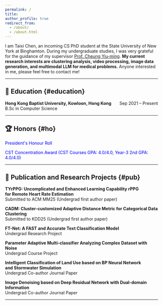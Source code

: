 ```yaml
---
permalink: /
title:
author_profile: true
redirect_from: 
  - /about/
  - /about.html
---
```

I am Taixi Chen, an incoming CS PhD student at the State University of New York at Binghamton. During my undergraduate studies, I was very grateful for the guidance of my supervisor <a href="https://www.comp.hkbu.edu.hk/~ymc/"> Prof. Cheung Yiu-ming</a>. **My current research interests are clustering analysis, video processing, image data generation, and multimodal LLM for medical problems.** Anyone interested in me, please feel free to contact me!

---

## 📖 Education {#education}
**Hong Kong Baptist University, Kowloon, Hong Kong**     <span style="float: right;">Sep 2021 – Present</span>
<br>
B.Sc in Computer Science

---

## 🏆 Honors {#ho}
<span style="color: blue;">President's Honour Roll </span>  

<span style="color: blue;">CST Concentration Award (CST Courses GPA: 4.0/4.0, Year-3 2nd GPA: 4.0/4.0)</span>
 
---

## 📕 Publication and Research Projects {#pub}
**TYrPPG: Uncomplicated and Enhanced Learning Capability rPPG**  
**for Remote Heart Rate Estimation**
<br>
Submitted to ACM MM25 (Undergrad first author paper)
<br>

**CADM: Cluster-customized Adaptive Distance Metric for Categorical Data Clustering**  
Submitted to KDD25 (Undergrad first author paper)
<br>


**FT-Net: A FAST and Accurate Text Classification Model**  
Undergrad Research Project
<br>

**Parameter Adaptive Multi-classifier Analyzing Complex Dataset with Noise**  
Undergrad Course Project
<br>

**Intelligent Classification of Land Use based on BP Neural Network**  
**and Stormwater Simulation**  
Undergrad Co-author Journal Paper
<br> 


**Image Denoising based on Deep Residual Network with Dual-domain Information**  
Undergrad Co-author Journal Paper
<br>

---
<div style="width: 100%; margin: auto;">
      <script type='text/javascript' id='clustrmaps' src='//cdn.clustrmaps.com/map_v2.js?cl=ffffff&w=300&t=tt&d=oMV34JLFA3Jp3H41-As6Lgg-0IQPFESA6TJlIwAjQWs'></script>
      <br>
</div>


